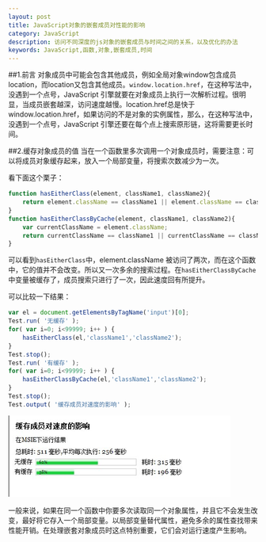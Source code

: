 ```yaml
---
layout: post
title: JavaScript对象的嵌套成员对性能的影响
category: JavaScript
description: 访问不同深度的js对象的嵌套成员与时间之间的关系，以及优化的办法
keywords: JavaScript,函数,对象,嵌套成员,时间
---
```


##1.前言
对象成员中可能会包含其他成员，例如全局对象window包含成员location，而location又包含其他成员。`window.location.href`，在这种写法中，没遇到一个点号，JavaScript 引擎就要在对象成员上执行一次解析过程。很明显，当成员嵌套越深，访问速度越慢。location.href总是快于 window.location.href，如果访问的不是对象的实例属性，那么，在这种写法中，没遇到一个点号，JavaScript 引擎还要在每个点上搜索原形链，这将需要更长时间。

##2.缓存对象成员的值
当在一个函数里多次调用一个对象成员时，需要注意：可以将成员对象缓存起来，放入一个局部变量，将搜索次数减少为一次。

看下面这个栗子：

```JavaScript
function hasEitherClass(element, className1, className2){
    return element.className == className1 || element.className == className2;
}
function hasEitherClassByCache(element, className1, className2){
    var currentClassName = element.className;
    return currentClassName == className1 || currentClassName == className2;
}

```

可以看到`hasEitherClass`中，element.className 被访问了两次，而在这个函数中，它的值并不会改变。所以又一次多余的搜索过程。在`hasEitherClassByCache`中变量被缓存了，成员搜索只进行了一次，因此速度回有所提升。

可以比较一下结果：

```JavaScript
var el = document.getElementsByTagName('input')[0];
Test.run( '无缓存' ); 
for( var i=0; i<99999; i++ ) {
    hasEitherClass(el,'className1','className2');
}
Test.stop();
Test.run( '有缓存' ); 
for( var i=0; i<99999; i++ ) {
    hasEitherClassByCache(el,'className1','className2');
}
Test.stop(); 
Test.output( '缓存成员对速度的影响' ); 
```

![运行结果][img:1]


一般来说，如果在同一个函数中你要多次读取同一个对象属性，并且它不会发生改变，最好将它存入一个局部变量。以局部变量替代属性，避免多余的属性查找带来性能开销。在处理嵌套对象成员时这点特别重要，它们会对运行速度产生影响。



[img:1]: /images/20150121113349.jpg "运行结果"

